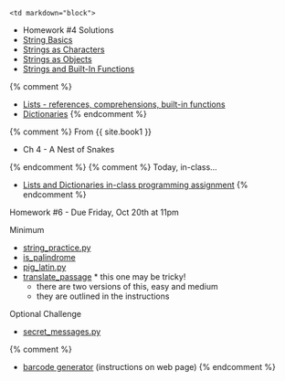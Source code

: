 	<td markdown="block">
* Homework #4 Solutions
* [String Basics](slides/06/strings.html)
* [Strings as Characters](slides/06/strings_as_list.html)
* [Strings as Objects](slides/06/strings_as_objects.html)
* [Strings and Built-In Functions](slides/06/strings_built_in_functions.html) 

{% comment %}
* [Lists - references, comprehensions, built-in functions](slides/06/lists-references-map.html)
* [Dictionaries](slides/06/dictionaries.html)
{% endcomment %}

</td>
{% comment %}
	<td markdown="block">
From {{ site.book1 }}

* Ch 4 - A Nest of Snakes
</td>
{% endcomment %}
	<td markdown="block">
    {% comment %}
Today, in-class…

* [Lists and Dictionaries in-class programming assignment](https://docs.google.com/a/nyu.edu/forms/d/17TW2NwN2guGO8vf7zSj4Lwp_kRIiOcFWouuXnhPN158/viewform)
    {% endcomment %}

<!--
* [](assignments/.html)
-->

Homework #6 - Due Friday, Oct 20th at 11pm

Minimum

* [string_practice.py](assignments/hw06/string_practice.py) 
* [is_palindrome](assignments/hw06/is_palindrome.py)
* [pig_latin.py](assignments/hw06/pig_latin.py)
* [translate_passage](assignments/hw06/translate_passage.py) \* this one may be tricky!
    * there are two versions of this, easy and medium
    * they are outlined in the instructions

Optional Challenge

* [secret_messages.py](assignments/hw06/secret_messages.py) 

{% comment %}
* [barcode generator](assignments/hw06.html) (instructions on web page)
{% endcomment %}

</td>

